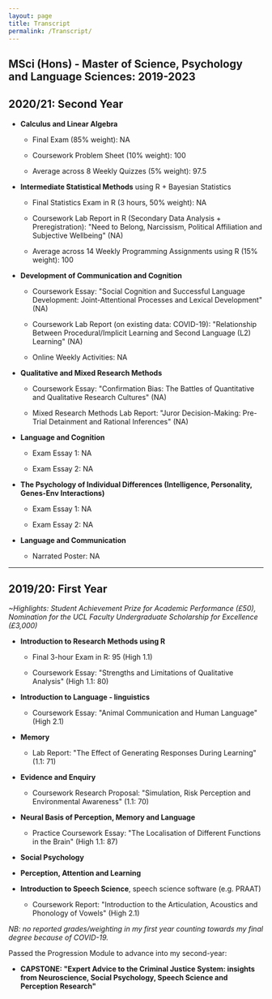```yaml
---
layout: page
title: Transcript
permalink: /Transcript/
---
```


## MSci (Hons) - Master of Science, Psychology and Language Sciences: 2019-2023


## 2020/21: Second Year

- **Calculus and Linear Algebra**
  
  - Final Exam (85% weight): NA
  
  - Coursework Problem Sheet (10% weight): 100
  
  - Average across 8 Weekly Quizzes (5% weight): 97.5

- **Intermediate Statistical Methods** using R + Bayesian Statistics 
  
  - Final Statistics Exam in R (3 hours, 50% weight): NA
  
  - Coursework Lab Report in R (Secondary Data Analysis + Preregistration): "Need to Belong, Narcissism, Political Affiliation and Subjective Wellbeing" (NA)
  
  - Average across 14 Weekly Programming Assignments using R (15% weight): 100

- **Development of Communication and Cognition**

  - Coursework Essay: "Social Cognition and Successful Language Development: Joint-Attentional Processes and Lexical Development" (NA)
  
  - Coursework Lab Report (on existing data: COVID-19): "Relationship Between Procedural/Implicit Learning and Second Language (L2) Learning" (NA)
  
  - Online Weekly Activities: NA

- **Qualitative and Mixed Research Methods**

  - Coursework Essay: "Confirmation Bias: The Battles of Quantitative and Qualitative Research Cultures" (NA)
  
  - Mixed Research Methods Lab Report: "Juror Decision-Making: Pre-Trial Detainment and Rational Inferences" (NA)

- **Language and Cognition**
  
  - Exam Essay 1: NA
  
  - Exam Essay 2: NA

- **The Psychology of Individual Differences (Intelligence, Personality, Genes-Env Interactions)**
  
  - Exam Essay 1: NA
  
  - Exam Essay 2: NA

- **Language and Communication**

  - Narrated Poster: NA

---
## 2019/20: First Year
*~Highlights: Student Achievement Prize for Academic Performance (£50), Nomination for the UCL Faculty Undergraduate Scholarship for Excellence (£3,000)*

- **Introduction to Research Methods using R** 

  - Final 3-hour Exam in R: 95 (High 1.1)
  
  - Coursework Essay: "Strengths and Limitations of Qualitative Analysis" (High 1.1: 80)

- **Introduction to Language - linguistics**

  - Coursework Essay: "Animal Communication and Human Language" (High 2.1)

- **Memory** 
  
  - Lab Report: "The Effect of Generating Responses During Learning" (1.1: 71)

- **Evidence and Enquiry** 

  - Coursework Research Proposal: "Simulation, Risk Perception and Environmental Awareness" (1.1: 70)

- **Neural Basis of Perception, Memory and Language** 
  
  - Practice Coursework Essay: "The Localisation of Different Functions in the Brain" (High 1.1: 87)

- **Social Psychology** 

- **Perception, Attention and Learning**

- **Introduction to Speech Science**, speech science software (e.g. PRAAT)
  
  - Coursework Report: "Introduction to the Articulation, Acoustics and Phonology of Vowels" (High 2.1)


*NB: no reported grades/weighting in my first year counting towards my final degree because of COVID-19.*

Passed the Progression Module to advance into my second-year: 
- **CAPSTONE: "Expert Advice to the Criminal Justice System: insights from Neuroscience, Social Psychology, Speech Science and Perception Research"**

</details>
